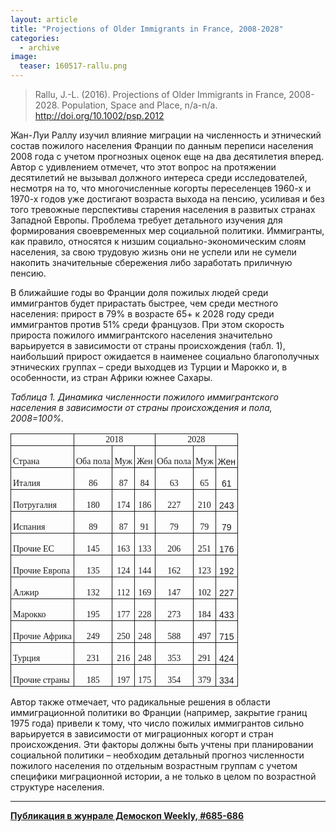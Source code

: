 ```yaml
---
layout: article
title: "Projections of Older Immigrants in France, 2008-2028"
categories: 
  - archive
image:
  teaser: 160517-rallu.png
---
```


> Rallu, J.-L. (2016). Projections of Older Immigrants in France, 2008-2028. Population, Space and Place, n/a-n/a. http://doi.org/10.1002/psp.2012

Жан-Луи Раллу изучил влияние миграции на численность и этнический состав пожилого населения Франции по данным переписи населения 2008 года с учетом прогнозных оценок еще на два десятилетия вперед. Автор с удивлением отмечет, что этот вопрос на протяжении десятилетий не вызывал должного интереса среди исследователей, несмотря на то, что многочисленные когорты переселенцев 1960-х и 1970-х годов уже достигают возраста выхода на пенсию, усиливая и без того тревожные перспективы старения населения в развитых странах Западной Европы. Проблема требует детального изучения для формирования своевременных мер социальной политики. Иммигранты, как правило, относятся к низшим социально-экономическим слоям населения, за свою трудовую жизнь они не успели или не сумели накопить значительные сбережения либо заработать приличную пенсию.

В ближайшие годы во Франции доля пожилых людей среди иммигрантов будет прирастать быстрее, чем среди местного населения: прирост в 79% в возрасте 65+ к 2028 году среди иммигрантов против 51% среди французов. При этом скорость прироста пожилого иммигрантского населения значительно варьируется в зависимости от страны происхождения (табл. 1), наибольший прирост ожидается в наименее социально благополучных этнических группах – среди выходцев из Турции и Марокко и, в особенности, из стран Африки южнее Сахары.

*Таблица 1. Динамика численности пожилого иммигрантского населения в зависимости от страны происхождения и пола, 2008=100%.*
<style type="text/css">
.tg  {border-collapse:collapse;border-spacing:0;}
.tg td{font-family:Arial, sans-serif;font-size:14px;padding:1px 3px;border-style:solid;border-width:1px;overflow:hidden;word-break:normal;}
.tg th{font-family:Arial, sans-serif;font-size:14px;font-weight:normal;padding:1px 3px;border-style:solid;border-width:1px;overflow:hidden;word-break:normal;}
.tg .tg-ls8f{font-family:Georgia, serif !important;}
.tg .tg-s6z2{text-align:center}
.tg .tg-jrsh{font-family:Georgia, serif !important;;text-align:center}
</style>
<table class="tg">
  <tr>
    <th class="tg-ls8f"></th>
    <th class="tg-jrsh" colspan="3">2018</th>
    <th class="tg-jrsh" colspan="3">2028</th>
  </tr>
  <tr>
    <td class="tg-ls8f"><br>  Страна<br>  </td>
    <td class="tg-ls8f"><br>  Оба пола<br>  </td>
    <td class="tg-ls8f"><br>  Муж<br>  </td>
    <td class="tg-ls8f"><br>  Жен<br>  </td>
    <td class="tg-ls8f"><br>  Оба пола<br>  </td>
    <td class="tg-ls8f"><br>  Муж<br>  </td>
    <td class="tg-031e"><br>  Жен<br>  </td>
  </tr>
  <tr>
    <td class="tg-ls8f"><br>  Италия<br>  </td>
    <td class="tg-jrsh"><br>  86<br>  </td>
    <td class="tg-jrsh"><br>  87<br>  </td>
    <td class="tg-jrsh"><br>  84<br>  </td>
    <td class="tg-jrsh"><br>  63<br>  </td>
    <td class="tg-jrsh"><br>  65<br>  </td>
    <td class="tg-s6z2"><br>  61<br>  </td>
  </tr>
  <tr>
    <td class="tg-ls8f"><br>  Потругалия<br>  </td>
    <td class="tg-jrsh"><br>  180<br>  </td>
    <td class="tg-jrsh"><br>  174<br>  </td>
    <td class="tg-jrsh"><br>  186<br>  </td>
    <td class="tg-jrsh"><br>  227<br>  </td>
    <td class="tg-jrsh"><br>  210<br>  </td>
    <td class="tg-s6z2"><br>  243<br>  </td>
  </tr>
  <tr>
    <td class="tg-ls8f"><br>  Испания<br>  </td>
    <td class="tg-jrsh"><br>  89<br>  </td>
    <td class="tg-jrsh"><br>  87<br>  </td>
    <td class="tg-jrsh"><br>  91<br>  </td>
    <td class="tg-jrsh"><br>  79<br>  </td>
    <td class="tg-jrsh"><br>  79<br>  </td>
    <td class="tg-s6z2"><br>  79<br>  </td>
  </tr>
  <tr>
    <td class="tg-ls8f"><br>  Прочие ЕС<br>  </td>
    <td class="tg-jrsh"><br>  145<br>  </td>
    <td class="tg-jrsh"><br>  163<br>  </td>
    <td class="tg-jrsh"><br>  133<br>  </td>
    <td class="tg-jrsh"><br>  206<br>  </td>
    <td class="tg-jrsh"><br>  251<br>  </td>
    <td class="tg-s6z2"><br>  176<br>  </td>
  </tr>
  <tr>
    <td class="tg-ls8f"><br>  Прочие Европа<br>  </td>
    <td class="tg-jrsh"><br>  135<br>  </td>
    <td class="tg-jrsh"><br>  124<br>  </td>
    <td class="tg-jrsh"><br>  144<br>  </td>
    <td class="tg-jrsh"><br>  162<br>  </td>
    <td class="tg-jrsh"><br>  123<br>  </td>
    <td class="tg-s6z2"><br>  192<br>  </td>
  </tr>
  <tr>
    <td class="tg-ls8f"><br>  Алжир<br>  </td>
    <td class="tg-jrsh"><br>  132<br>  </td>
    <td class="tg-jrsh"><br>  112<br>  </td>
    <td class="tg-jrsh"><br>  169<br>  </td>
    <td class="tg-jrsh"><br>  147<br>  </td>
    <td class="tg-jrsh"><br>  102<br>  </td>
    <td class="tg-s6z2"><br>  227<br>  </td>
  </tr>
  <tr>
    <td class="tg-ls8f"><br>  Марокко<br>  </td>
    <td class="tg-jrsh"><br>  195<br>  </td>
    <td class="tg-jrsh"><br>  177<br>  </td>
    <td class="tg-jrsh"><br>  228<br>  </td>
    <td class="tg-jrsh"><br>  273<br>  </td>
    <td class="tg-jrsh"><br>  184<br>  </td>
    <td class="tg-s6z2"><br>  433<br>  </td>
  </tr>
  <tr>
    <td class="tg-ls8f"><br>  Прочие Африка<br>  </td>
    <td class="tg-jrsh"><br>  249<br>  </td>
    <td class="tg-jrsh"><br>  250<br>  </td>
    <td class="tg-jrsh"><br>  248<br>  </td>
    <td class="tg-jrsh"><br>  588<br>  </td>
    <td class="tg-jrsh"><br>  497<br>  </td>
    <td class="tg-s6z2"><br>  715<br>  </td>
  </tr>
  <tr>
    <td class="tg-ls8f"><br>  Турция<br>  </td>
    <td class="tg-jrsh"><br>  231<br>  </td>
    <td class="tg-jrsh"><br>  216<br>  </td>
    <td class="tg-jrsh"><br>  248<br>  </td>
    <td class="tg-jrsh"><br>  353<br>  </td>
    <td class="tg-jrsh"><br>  291<br>  </td>
    <td class="tg-s6z2"><br>  424<br>  </td>
  </tr>
  <tr>
    <td class="tg-ls8f"><br>  Прочие страны<br>  </td>
    <td class="tg-jrsh"><br>  185<br>  </td>
    <td class="tg-jrsh"><br>  197<br>  </td>
    <td class="tg-jrsh"><br>  175<br>  </td>
    <td class="tg-jrsh"><br>  354<br>  </td>
    <td class="tg-jrsh"><br>  379<br>  </td>
    <td class="tg-s6z2"><br>  334<br>  </td>
  </tr>
</table>


Автор также отмечает, что радикальные решения в области иммиграционной политики во Франции (например, закрытие границ 1975 года) привели к тому, что число пожилых иммигрантов сильно варьируется в зависимости от миграционных когорт и стран происхождения. Эти факторы должны быть учтены при планировании социальной политики – необходим детальный прогноз численности пожилого населения по отдельным возрастным группам с учетом специфики миграционной истории, а не только в целом по возрастной структуре населения.


***
**[Публикация в жунрале Демоскоп Weekly, #685-686](http://demoscope.ru/weekly/2016/0685/digest01.php)**